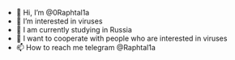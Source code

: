 - 👋 Hi, I’m @0Raphtal1a
- 👀 I’m interested in viruses
- 🌱 I am currently studying in Russia
- 💞️ I want to cooperate with people who are interested in viruses
- 📫 How to reach me telegram @Raphtal1a

<!---
0Raphtal1a/0Raphtal1a is a ✨ special ✨ repository because its `README.md` (this file) appears on your GitHub profile.
You can click the Preview link to take a look at your changes.
--->
